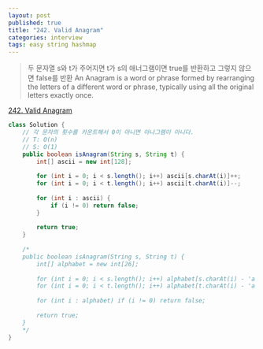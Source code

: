```yaml
---
layout: post
published: true
title: "242. Valid Anagram"
categories: interview
tags: easy string hashmap
---
```


> 두 문자열 s와 t가 주어지면 t가 s의 애너그램이면 true를 반환하고 그렇지 않으면 false를 반환
> An Anagram is a word or phrase formed by rearranging the letters of a different word or phrase, typically using all the original letters exactly once.

[242. Valid Anagram](https://leetcode.com/problems/valid-anagram/)

```java
class Solution {
    // 각 문자의 횟수를 카운트해서 0이 아니면 아나그램이 아니다.
    // T: O(n)
    // S: O(1)
    public boolean isAnagram(String s, String t) {
        int[] ascii = new int[128];
        
        for (int i = 0; i < s.length(); i++) ascii[s.charAt(i)]++;
        for (int i = 0; i < t.length(); i++) ascii[t.charAt(i)]--;
        
        for (int i : ascii) {
            if (i != 0) return false;
        }
        
        return true;
    }
    
    /*
    public boolean isAnagram(String s, String t) {
        int[] alphabet = new int[26];
        
        for (int i = 0; i < s.length(); i++) alphabet[s.charAt(i) - 'a']++;
        for (int i = 0; i < t.length(); i++) alphabet[t.charAt(i) - 'a']--;
        
        for (int i : alphabet) if (i != 0) return false;
        
        return true;
    }
    */
}
```